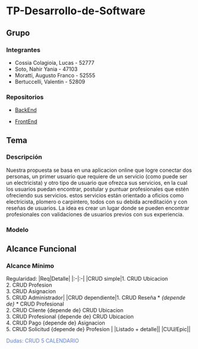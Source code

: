 # TP-Desarrollo-de-Software
## Grupo
### Integrantes
* Cossia Colagioia, Lucas - 52777
* Soto, Nahir Yania - 47103
* Moratti, Augusto Franco - 52555
* Bertuccelli, Valentin - 52809

### Repositorios
* [BackEnd](https://github.com/AugustoMoratti/TP-Desarrollo-de-Software/tree/main/Backend)

* [FrontEnd](https://github.com/AugustoMoratti/TP-Desarrollo-de-Software/tree/main/Frontend)

## Tema

### Descripción
Nuestra propuesta se basa en una aplicacion online que logre conectar dos personas, un primer usuario que requiere de un servicio (como puede ser un electricista) y otro tipo de usuario que ofrezca sus servicios, en la cual los usuarios puedan encontrar, postular y puntuar profesionales que estén ofreciendo sus servicios. estos servicios están orientado a oficios como electricista, plomero o carpintero, todos con su debida acreditación y con reseñas de usuarios. La idea es crear un lugar donde se pueden encontrar profesionales con validaciones de usuarios previos con sus experiencia.

### Modelo

## Alcance Funcional

### Alcance Mínimo

Regularidad:
|Req|Detalle|
|:-|:-|
|CRUD simple|1. CRUD Ubicacion<br/>2. CRUD Profesion<br/>3. CRUD Asignacion<br/>5. CRUD Administrador|
|CRUD dependiente|1. CRUD Reseña * *{depende de}* * CRUD Profesional<br/>2. CRUD Cliente {depende de} CRUD Ubicacion<br/>3. CRUD Profesional {depende de} CRUD Ubicacion<br/> 4. CRUD Pago {depende de} Asignacion<br/>5. CRUD Solicitud {depende de} Profesion |
|Listado + detalle||
|CUU/Epic||

<font color="#607ec9">Dudas<font/>: CRUD 5 CALENDARIO

